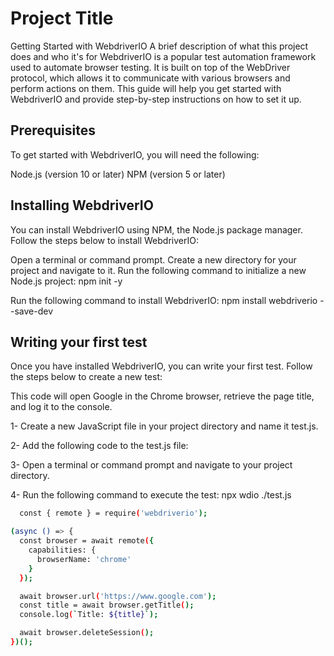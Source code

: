 
# Project Title
Getting Started with WebdriverIO
A brief description of what this project does and who it's for
WebdriverIO is a popular test automation framework used to automate browser testing. It is built on top of the WebDriver protocol, which allows it to communicate with various browsers and perform actions on them. This guide will help you get started with WebdriverIO and provide step-by-step instructions on how to set it up.



## Prerequisites
To get started with WebdriverIO, you will need the following:

Node.js (version 10 or later)
NPM (version 5 or later)


## Installing WebdriverIO

You can install WebdriverIO using NPM, the Node.js package manager. Follow the steps below to install WebdriverIO:

Open a terminal or command prompt.
Create a new directory for your project and navigate to it.
Run the following command to initialize a new Node.js project:  npm init -y

Run the following command to install WebdriverIO: npm install webdriverio --save-dev


## Writing your first test

Once you have installed WebdriverIO, you can write your first test. Follow the steps below to create a new test:

This code will open Google in the Chrome browser, retrieve the page title, and log it to the console.



1- Create a new JavaScript file in your project directory and name it test.js.

2- Add the following code to the test.js file:

3- Open a terminal or command prompt and navigate to your project directory.

4- Run the following command to execute the test:  npx wdio ./test.js



```bash
  const { remote } = require('webdriverio');

(async () => {
  const browser = await remote({
    capabilities: {
      browserName: 'chrome'
    }
  });

  await browser.url('https://www.google.com');
  const title = await browser.getTitle();
  console.log(`Title: ${title}`);

  await browser.deleteSession();
})();

```

